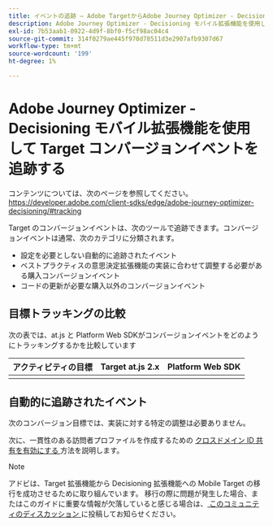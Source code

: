 ```yaml
---
title: イベントの追跡 – Adobe TargetからAdobe Journey Optimizer - Decisioning モバイル拡張機能への移行
description: Adobe Journey Optimizer - Decisioning モバイル拡張機能を使用してAdobe Target コンバージョンイベントをトラッキングする方法を説明します
exl-id: 7b53aab1-0922-4d9f-8bf0-f5cf98ac04c4
source-git-commit: 314f0279ae445f970d78511d3e2907afb9307d67
workflow-type: tm+mt
source-wordcount: '199'
ht-degree: 1%

---
```


# Adobe Journey Optimizer - Decisioning モバイル拡張機能を使用して Target コンバージョンイベントを追跡する

コンテンツについては、次のページを参照してください。https://developer.adobe.com/client-sdks/edge/adobe-journey-optimizer-decisioning/#tracking

Target のコンバージョンイベントは、次のツールで追跡できます。コンバージョンイベントは通常、次のカテゴリに分類されます。

* 設定を必要としない自動的に追跡されたイベント
* ベストプラクティスの意思決定拡張機能の実装に合わせて調整する必要がある購入コンバージョンイベント
* コードの更新が必要な購入以外のコンバージョンイベント

## 目標トラッキングの比較

次の表では、at.js と Platform Web SDKがコンバージョンイベントをどのようにトラッキングするかを比較しています

| アクティビティの目標 | Target at.js 2.x | Platform Web SDK |
|---|---|---|
| | | |


## 自動的に追跡されたイベント

次のコンバージョン目標では、実装に対する特定の調整は必要ありません。



次に、一貫性のある訪問者プロファイルを作成するための [ クロスドメイン ID 共有を有効にする ](webview.md) 方法を説明します。

>[!NOTE]
>
>アドビは、Target 拡張機能から Decisioning 拡張機能への Mobile Target の移行を成功させるために取り組んでいます。 移行の際に問題が発生した場合、またはこのガイドに重要な情報が欠落していると感じる場合は、[ このコミュニティのディスカッション ](https://experienceleaguecommunities.adobe.com/t5/adobe-experience-platform-data/tutorial-discussion-migrate-target-from-at-js-to-web-sdk/m-p/575587#M463) に投稿してお知らせください。
